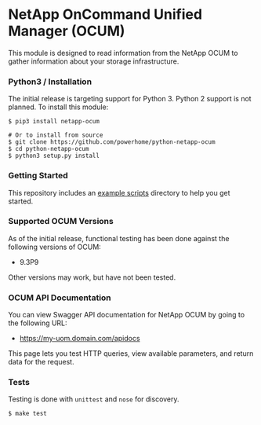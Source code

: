 # NetApp OnCommand Unified Manager (OCUM)
This module is designed to read information from the NetApp OCUM to gather information about your storage infrastructure.

### Python3 / Installation
The initial release is targeting support for Python 3. Python 2 support is not planned. To install this module:

```
$ pip3 install netapp-ocum

# Or to install from source
$ git clone https://github.com/powerhome/python-netapp-ocum
$ cd python-netapp-ocum
$ python3 setup.py install
```

### Getting Started
This repository includes an [example scripts](examples/README.md) directory to help you get started.

### Supported OCUM Versions
As of the initial release, functional testing has been done against the following versions of OCUM:

 - 9.3P9

Other versions may work, but have not been tested.

### OCUM API Documentation
You can view Swagger API documentation for NetApp OCUM by going to the following URL:

 - https://my-uom.domain.com/apidocs

This page lets you test HTTP queries, view available parameters, and return data for the request.

### Tests
Testing is done with `unittest` and `nose` for discovery.

```
$ make test
```
